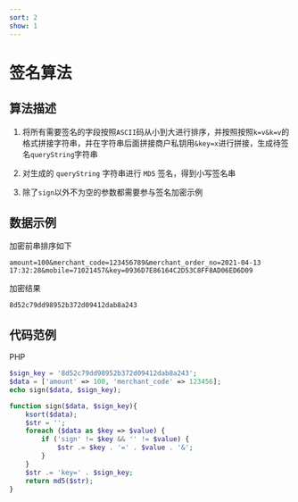 ```yaml
---
sort: 2
show: 1
---
```


# 签名算法

## 算法描述
1. 将所有需要签名的字段按照`ASCII`码从小到大进行排序，并按照按照`k=v&k=v`的格式拼接字符串，并在字符串后面拼接商户私钥用`&key=x`进行拼接，生成待签名`queryString`字符串

2. 对生成的 `queryString` 字符串进行 `MD5` 签名，得到小写签名串

3. 除了`sign`以外不为空的参数都需要参与签名加密示例 

## 数据示例
加密前串排序如下

```
amount=100&merchant_code=123456789&merchant_order_no=2021-04-13 17:32:28&mobile=71021457&key=0936D7E86164C2D53C8FF8AD06ED6D09
```

加密结果
```
8d52c79dd98952b372d09412dab8a243
```

## 代码范例

PHP

```php
$sign_key = '8d52c79dd98952b372d09412dab8a243';
$data = ['amount' => 100, 'merchant_code' => 123456];
echo sign($data, $sign_key);

function sign($data, $sign_key){
    ksort($data);
    $str = '';
    foreach ($data as $key => $value) {
        if ('sign' != $key && '' != $value) {
            $str .= $key . '=' . $value . '&';
        }
    }
    $str .= 'key=' . $sign_key;
    return md5($str);
}
```
